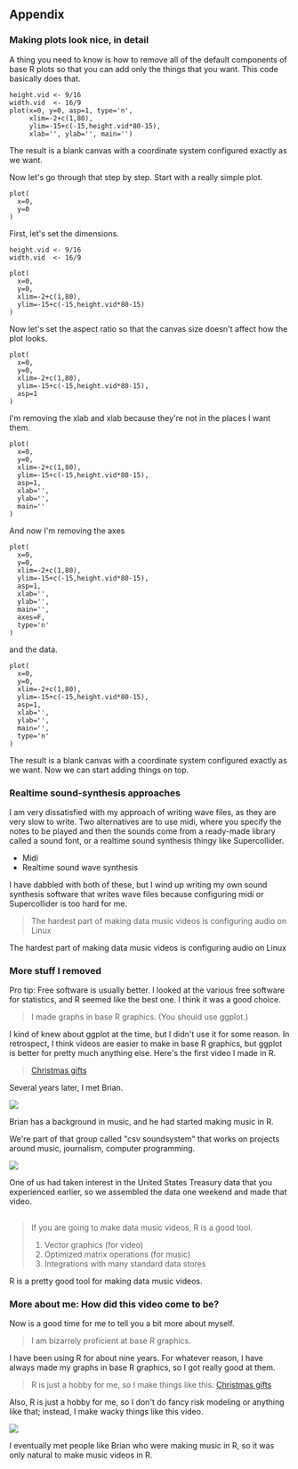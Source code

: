 ## Appendix

### Making plots look nice, in detail
A thing you need to know is how to remove all of the default
components of base R plots so that you can add only the things that
you want. This code basically does that.

    height.vid <- 9/16
    width.vid  <- 16/9
    plot(x=0, y=0, asp=1, type='n',
         xlim=-2+c(1,80),
         ylim=-15+c(-15,height.vid*80-15),
         xlab='', ylab='', main='')

The result is a blank canvas with a coordinate system configured
exactly as we want.

Now let's go through that step by step. Start with a really simple plot.

    plot(
      x=0,
      y=0
    )

First, let's set the dimensions.

    height.vid <- 9/16
    width.vid  <- 16/9

    plot(
      x=0,
      y=0,
      xlim=-2+c(1,80),
      ylim=-15+c(-15,height.vid*80-15)
    )

Now let's set the aspect ratio so that the canvas size doesn't affect
how the plot looks.

    plot(
      x=0,
      y=0,
      xlim=-2+c(1,80),
      ylim=-15+c(-15,height.vid*80-15),
      asp=1
    )

I'm removing the xlab and xlab because they're not in the places
I want them.

    plot(
      x=0,
      y=0,
      xlim=-2+c(1,80),
      ylim=-15+c(-15,height.vid*80-15),
      asp=1,
      xlab='',
      ylab='',
      main=''
    )

And now I'm removing the axes

    plot(
      x=0,
      y=0,
      xlim=-2+c(1,80),
      ylim=-15+c(-15,height.vid*80-15),
      asp=1,
      xlab='',
      ylab='',
      main='',
      axes=F,
      type='n'
    )

and the data.

    plot(
      x=0,
      y=0,
      xlim=-2+c(1,80),
      ylim=-15+c(-15,height.vid*80-15),
      asp=1,
      xlab='',
      ylab='',
      main='',
      type='n'
    )

The result is a blank canvas with a coordinate system configured
exactly as we want. Now we can start adding things on top.

### Realtime sound-synthesis approaches
I am very dissatisfied with my approach of writing wave files, as they
are very slow to write. Two alternatives are to use midi, where you
specify the notes to be played and then the sounds come from a
ready-made library called a sound font, or a realtime sound synthesis
thingy like Supercollider.

* Midi
* Realtime sound wave synthesis

I have dabbled with both of these, but I wind up writing my own sound
synthesis software that writes wave files because configuring midi or
Supercollider is too hard for me.

> The hardest part of making data music videos is configuring audio on Linux

The hardest part of making data music videos is configuring audio on Linux

### More stuff I removed


Pro tip: Free software is usually better.
I looked at the various free software for statistics, and R seemed
like the best one. I think it was a good choice.

> I made graphs in base R graphics. (You should use ggplot.)

I kind of knew about ggplot at the time, but I didn't use it for
some reason. In retrospect, I think videos are easier to make in
base R graphics, but ggplot is better for pretty much anything else.
Here's the first video I made in R.

> [Christmas gifts](http://small.dada.pink/christmas/christmas.webm)

Several years later, I met Brian.

![](brian.jpg)

Brian has a background in music, and he had started making music in R.

We're part of that group called "csv soundsystem" that works on
projects around music, journalism, computer programming.

![](csv.jpg)

One of us had
taken interest in the United States Treasury data that you experienced
earlier, so we assembled the data one weekend and made that video.

##

> If you are going to make data music videos, R is a good tool.
>
> 1. Vector graphics (for video)
> 2. Optimized matrix operations (for music)
> 3. Integrations with many standard data stores

R is a pretty good tool for making data music videos.




### More about me: How did this video come to be?
Now is a good time for me to tell you a bit more about myself.

> I am bizarrely proficient at base R graphics.

I have been using R for about nine years.
For whatever reason, I have always made my graphs in base R graphics,
so I got really good at them.

> R is just a hobby for me, so I make things like this:
> [Christmas gifts](http://small.dada.pink/christmas/christmas.webm)

Also,
R is just a hobby for me, so I don't do fancy risk modeling or anything
like that; instead, I make wacky things like this video.

![](brian.jpg)

I eventually met people like Brian who were making music in R, so it was only natural
to make music videos in R.
